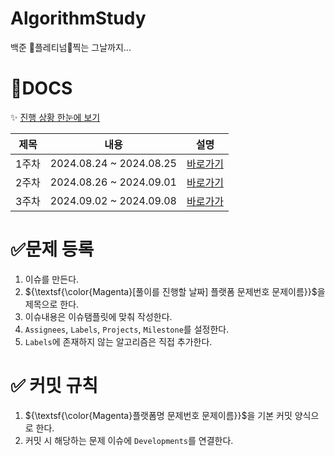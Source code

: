 # AlgorithmStudy
백준 :green_heart:플레티넘:green_heart:찍는 그날까지...

# :open_file_folder:DOCS
:sparkles: [진행 상황 한눈에 보기](https://github.com/users/pasongsj/projects/4/views/1)

|제목|내용|설명|
|------|---|---|
|1주차|2024.08.24 ~ 2024.08.25|[바로가기](https://github.com/pasongsj/AlgorithmStudy/milestone/1?closed=1)
|2주차|2024.08.26 ~ 2024.09.01|[바로가기](https://github.com/pasongsj/AlgorithmStudy/milestone/2?closed=1)|
|3주차|2024.09.02 ~ 2024.09.08|[바로가가](https://github.com/pasongsj/AlgorithmStudy/milestone/3?closed=1)|


# :white_check_mark:문제 등록
1. 이슈를 만든다.
2. ${\textsf{\color{Magenta}[풀이를 진행할 날짜] 플랫폼 문제번호 문제이름}}$을 제목으로 한다.
3. 이슈내용은 이슈탬플릿에 맞춰 작성한다.
4. `Assignees`, `Labels`, `Projects`, `Milestone`를 설정한다.
5. `Labels`에 존재하지 않는 알고리즘은 직접 추가한다.

# :white_check_mark: 커밋 규칙
1. ${\textsf{\color{Magenta}플랫폼명 문제번호 문제이름}}$을 기본 커밋 양식으로 한다.
2. 커밋 시 해당하는 문제 이슈에 `Developments`를 연결한다.
